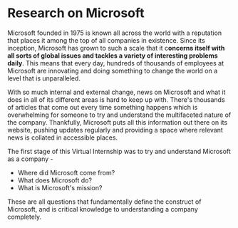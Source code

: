 # Research on Microsoft

Microsoft founded in 1975 is known all across the world with a reputation that places it among the top of all companies in existence. Since its inception, Microsoft has grown to such a scale that it c**oncerns itself with all sorts of global issues and tackles a variety of interesting problems daily**. This means that every day, hundreds of thousands of employees at Microsoft are innovating and doing something to change the world on a level that is unparalleled.

With so much internal and external change, news on Microsoft and what it does in all of its different areas is hard to keep up with. There's thousands of articles that come out every time something happens which is overwhelming for someone to try and understand the multifaceted nature of the company. Thankfully, Microsoft puts all this information out there on its website, pushing updates regularly and providing a space where relevant news is collated in accessible places.

The first stage of this Virtual Internship was to try and understand Microsoft as a company -

* Where did Microsoft come from?
* What does Microsoft do?
* What is Microsoft's mission?

These are all questions that fundamentally define the construct of Microsoft, and is critical knowledge to understanding a company completely.

